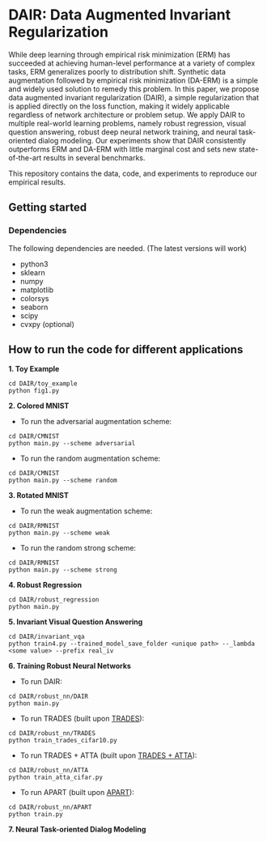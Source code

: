 # DAIR: Data Augmented Invariant Regularization

While deep learning through empirical risk minimization (ERM) has succeeded at achieving human-level performance at a variety of complex tasks, ERM generalizes poorly to distribution shift. Synthetic data augmentation followed by empirical risk minimization (DA-ERM) is a simple and widely used solution to remedy this problem. In this paper, we propose data augmented invariant regularization (DAIR), a simple regularization that is applied directly on the loss function, making it widely applicable regardless of network architecture or problem setup. We apply DAIR to multiple real-world learning problems, namely robust regression, visual question answering, robust deep neural network training, and neural task-oriented dialog modeling. Our experiments show that DAIR consistently outperforms ERM and DA-ERM with little marginal cost and sets new state-of-the-art results in several benchmarks.

This repository contains the data, code, and experiments to reproduce our empirical results. 
## Getting started

### Dependencies

The following dependencies are needed. (The latest versions will work)
* python3
* sklearn
* numpy
* matplotlib
* colorsys
* seaborn
* scipy
* cvxpy (optional)

## How to run the code for different applications

**1. Toy Example** 

```
cd DAIR/toy_example
python fig1.py
```

**2. Colored MNIST**

* To run the adversarial augmentation scheme: 
```
cd DAIR/CMNIST
python main.py --scheme adversarial
``` 
* To run the random augmentation scheme: 
```
cd DAIR/CMNIST
python main.py --scheme random
``` 
    
**3. Rotated MNIST**


* To run the weak augmentation scheme: 
```
cd DAIR/RMNIST
python main.py --scheme weak
``` 
* To run the random strong scheme: 
```
cd DAIR/RMNIST
python main.py --scheme strong
```

**4. Robust Regression**

```
cd DAIR/robust_regression
python main.py
```

**5. Invariant Visual Question Answering**

```
cd DAIR/invariant_vqa
python train4.py --trained_model_save_folder <unique path> --_lambda <some value> --prefix real_iv
``` 
  
**6. Training Robust Neural Networks**

* To run DAIR: 
```
cd DAIR/robust_nn/DAIR
python main.py
```
* To run TRADES (built upon [TRADES](https://arxiv.org/abs/1901.08573)):
```
cd DAIR/robust_nn/TRADES
python train_trades_cifar10.py
```

* To run TRADES + ATTA (built upon [TRADES + ATTA](https://arxiv.org/abs/1912.11969)):
```
cd DAIR/robust_nn/ATTA
python train_atta_cifar.py
```

* To run APART (built upon [APART](https://arxiv.org/abs/2010.08034)):
```
cd DAIR/robust_nn/APART
python train.py
```

**7. Neural Task-oriented Dialog Modeling**

```
```
    
    

 
    
    
   
